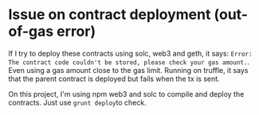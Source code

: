 # Issue on contract deployment (out-of-gas error)
If I try to deploy these contracts using solc, web3 and geth, it says: `Error: The contract code couldn't be stored, please check your gas amount.`. Even using a gas amount close to the gas limit. Running on truffle, it says that the parent contract is deployed but fails when the tx is sent.

On this project, I'm using npm web3 and solc to compile and deploy the contracts. Just use `grunt deploy`to check.
